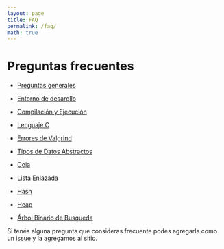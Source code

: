 ```yaml
---
layout: page
title: FAQ
permalink: /faq/
math: true
---
```


Preguntas frecuentes
=========

* [Preguntas generales](general)

* [Entorno de desarollo](entorno)

* [Compilación y Ejecución](compilacion-ejecucion)

* [Lenguaje C](lenguaje-c)

* [Errores de Valgrind](valgrind)

* [Tipos de Datos Abstractos](tda)

* [Cola](colla)

* [Lista Enlazada](lista-enlazada)

* [Hash](hash)

* [Heap](heap)

* [Árbol Binario de Busqueda](abb)

Si tenés alguna pregunta que consideras frecuente podes agregarla como un [issue](https://github.com/algoritmos-rw/algo2/issues) y la agregamos al sitio.